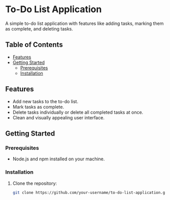 # To-Do List Application

A simple to-do list application with features like adding tasks, marking them as complete, and deleting tasks.

## Table of Contents

- [Features](#features)
- [Getting Started](#getting-started)
  - [Prerequisites](#prerequisites)
  - [Installation](#installation)


## Features

- Add new tasks to the to-do list.
- Mark tasks as complete.
- Delete tasks individually or delete all completed tasks at once.
- Clean and visually appealing user interface.

## Getting Started

### Prerequisites

- Node.js and npm installed on your machine.

### Installation

1. Clone the repository:

   ```bash
   git clone https://github.com/your-username/to-do-list-application.git
